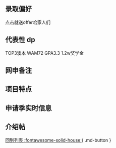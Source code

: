 ## 录取偏好
点击就送offer哈家人们
## 代表性 dp
TOP3澳本 WAM72 GPA3.3 1.2w奖学金
## 网申备注

## 项目特点

## 申请季实时信息

## 介绍帖

[回到列表 :fontawesome-solid-house:](grade.md){ .md-button }
